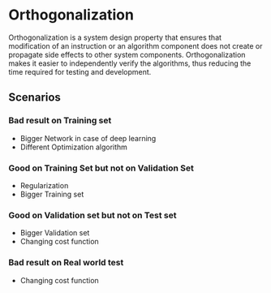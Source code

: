 # Orthogonalization

Orthogonalization is a system design property that ensures that modification of an instruction or an algorithm component does not create or propagate side effects to other system components. Orthogonalization makes it easier to independently verify the algorithms, thus reducing the time required for testing and development.

## Scenarios

### Bad result on Training set

- Bigger Network in case of deep learning
- Different Optimization algorithm

### Good on Training Set but not on Validation Set

- Regularization
- Bigger Training set

### Good on Validation set but not on Test set

- Bigger Validation set
- Changing cost function

### Bad result on Real world test

- Changing cost function